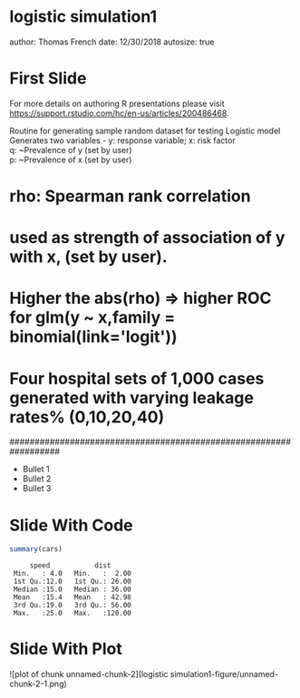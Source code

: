 logistic simulation1
========================================================
author: Thomas French
date: 12/30/2018
autosize: true

First Slide
========================================================

For more details on authoring R presentations please visit <https://support.rstudio.com/hc/en-us/articles/200486468>.

 Routine for generating sample random dataset for testing Logistic model  
 Generates two variables - y: response variable; x: risk factor  
 q: ~Prevalence of y (set by user)  
 p: ~Prevalence of x (set by user)  
#  rho: Spearman rank correlation
#       used as strength of association of y with x, (set by user).
#       Higher the abs(rho) => higher ROC for glm(y ~ x,family = binomial(link='logit'))
# Four hospital sets of 1,000 cases generated with varying leakage rates% (0,10,20,40)
##################################################################
- Bullet 1
- Bullet 2
- Bullet 3

Slide With Code
========================================================


```r
summary(cars)
```

```
     speed           dist       
 Min.   : 4.0   Min.   :  2.00  
 1st Qu.:12.0   1st Qu.: 26.00  
 Median :15.0   Median : 36.00  
 Mean   :15.4   Mean   : 42.98  
 3rd Qu.:19.0   3rd Qu.: 56.00  
 Max.   :25.0   Max.   :120.00  
```

Slide With Plot
========================================================

![plot of chunk unnamed-chunk-2](logistic simulation1-figure/unnamed-chunk-2-1.png)
